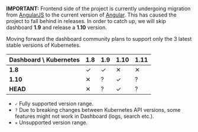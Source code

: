 **IMPORTANT:** Frontend side of the project is currently undergoing migration from [AngularJS](https://angularjs.org/) to the current version of [Angular](https://angular.io/). This has caused the project to fall behind in releases. In order to catch up, we will skip dashboard **1.9** and release a **1.10** version.

Moving forward the dashboard community plans to support only the 3 latest stable versions of Kubernetes.

| Dashboard \ Kubernetes | 1.8 | 1.9 | 1.10 | 1.11 |
|------------------------|-----|-----|-----|-----|
| **1.8**                | ✓   | ✓   | ✕   | ✕   |
| **1.10**               | ✕   | ?   | ✓   | ?   |
| **HEAD**               | ✕   | ?   | ✓   | ?   |

- `✓` Fully supported version range.
- `?` Due to breaking changes between Kubernetes API versions, some features might not work in Dashboard (logs, search
etc.).
- `✕` Unsupported version range.